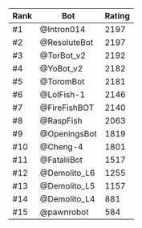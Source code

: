 Rank|Bot|Rating
---|---|---
#1|@Intron014|2197
#2|@ResoluteBot|2197
#3|@TorBot_v2|2192
#4|@YoBot_v2|2182
#5|@ToromBot|2181
#6|@LolFish-1|2146
#7|@FireFishBOT|2140
#8|@RaspFish|2063
#9|@OpeningsBot|1819
#10|@Cheng-4|1801
#11|@FataliiBot|1517
#12|@Demolito_L6|1255
#13|@Demolito_L5|1157
#14|@Demolito_L4|881
#15|@pawnrobot|584
